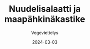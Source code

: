 ---
title: "Nuudelisalaatti ja maapähkinäkastike"
image: "https://vegaanibotti.lauravuo.me/2024/03/2024-03-03_small.png"
date: 2024-03-03
receipt_url: "https://vegeviettelys.fi/nuudelisalaatti-ja-maapahkinakastike/"
author: "Vegeviettelys"
---